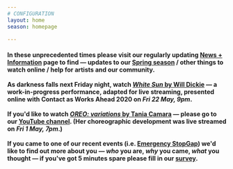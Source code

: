 ```yaml
---
# CONFIGURATION
layout: home
season: homepage

---
```

#### In these unprecedented times please visit our regularly updating [News + Information](/coronavirus) page to find — updates to our [Spring season](/current/2020-springsummer/) / other things to watch online / help for artists and our community.<br><br>As darkness falls next Friday night, watch [*White Sun* by Will Dickie](/current/2020-worksahead) — a work-in-progress performance, adapted for live streaming, presented online with Contact as Works Ahead 2020 on *Fri 22 May, 9pm*.<br><br>If you'd like to watch [*OREO: variations* by Tania Camara](/current/2020-springsummer/camara) — please go to our <a href="http://youtube.com/watch?v=m7dDCgaffoI" target="_blank">YouTube channel</a>. (Her choreographic development was live streamed on *Fri 1 May, 7pm*.)<br><br>If you came to one of our recent events (i.e. [Emergency StopGap](/current/2020-emergencystopgap)) we'd like to find out more about you — *who* you are, *why* you came, *what* you thought — if you've got 5 minutes spare please fill in our <a href="http://research.audiencesurveys.org/s.asp?k=157901649112" target="_blank">survey</a>.
